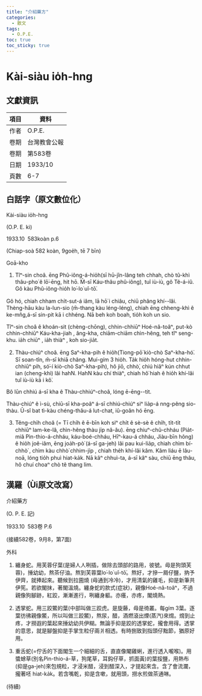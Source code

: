 ```yaml
---
title: "介紹藥方"
categories:
  - 散文
tags:
  - O.P.E. 
toc: true
toc_sticky: true
---
```


# Kài-siàu io̍h-hng

## 文獻資訊

| 項目 | 資料 |
|---|---|
| 作者 | O.P.E.  |
| 卷期 | 台灣教會公報 |
| 卷期 | 第583卷 |
| 日期 | 1933/10 |
| 頁數 | 6-7 |

## 白話字（原文數位化）

Kài-siàu io̍h-hng

(O.P. E. kì)

1933.10  583koàn p.6

(Chiap-soà 582 koàn, 9goe̍h, tē 7 bīn)

Goā-kho

1. Tîⁿ-sin choâ. ēng Phû-iông-á-hio̍h(sī hū-jîn-lâng teh chhah, chò tû-khì thâu-pho͘ ê lō͘-ēng, hit hō. M̄-sī Káu-thâu phû-iông), tuî iù-iù, gô Tê-á-iû. Gô kàu Phû-iông-hio̍h lo͘-lo͘ uî-tō͘.

Gô hó, chiah chham chi̍t-sut-á iâm, lā hō͘ i chiâu, chiū phâng khí--lâi. Thèng-hāu kàu la-lun-sio (m̄-thang kàu léng-léng), chiah ēng chheng-khì ê ke-mn̂g,á-sī sin-pit kā i chhéng. Nā beh koh boah, tio̍h koh un sio.

Tîⁿ-sin choâ ê khoán-sit (chèng-chōng), chhin-chhiūⁿ Hoé-nâ-toâⁿ, put-kò chhin-chhiūⁿ Káu-kha-jiah , âng-kha, chiām-chiām chìn-hêng, teh tîⁿ seng-khu. ia̍h chiūⁿ , ia̍h thiàⁿ , koh sio-jia̍t.

2. Thàu-chiúⁿ choâ. ēng Saⁿ-kha-pih ê hio̍h(Tiong-pō͘ kiò-chò Saⁿ-kha-hó͘.  Sī soan-tîn, m̄-sī khiā châng. Muí-gím 3 hio̍h. Ta̍k hio̍h hóng-hut chhin-chhiūⁿ pih, só͘-í kiò-chò Saⁿ-kha-pih), hô jiō, chhò͘, chiú hiâⁿ kún chhut ian (cheng-khì) lâi hahN. HahN kàu chí thiàⁿ, chiah hô͘ hiah ê hio̍h khí-lâi tuî iù-iù kā i kô͘.

Bô lūn chhiú á-sī kha ê Thàu-chhiúⁿ-choâ, lóng ē-ēng--tit.

Thàu-chiúⁿ ê ì-sù, chiū-sī kha-poâⁿ á-sī chhiú-chiúⁿ siⁿ lia̍p-á nng-pêng sio-thàu. Ū-sî bat tì-kàu chéng-thâu-á lut-chat, iû-goân hó ēng.

3. Têng-chi̍h choâ (= Tī chi̍h ê ē-bīn koh siⁿ chi̍t ê sè-sè ê chi̍h, ti̍t-ti̍t chhiūⁿ Iam-ke-lâ, chìn-hêng thàu ji̍p nâ-âu). ēng chiuⁿ-chû-chháu (Pia̍t-miâ Pìn-thio-á-chháu, káu-boé-chháu, Hīⁿ-kau-á chháu, Jiàu-bīn hông) ê hio̍h joê-iâm, ēng joa̍h-pò͘ (á-sī ga-jeh) lâi pau kui-lia̍p, chiah chìm bí-chhò͘ , chìm kàu chhò͘ chhim-ji̍p , chiah the̍h khí-lâi kâm. Kâm liáu ē lâu-noā, lóng tio̍h phuì hiat-ka̍k. Nā kâⁿ chhuì-ta, á-sī kâⁿ sàu, chiū ēng thâu, hô chuí choaⁿ chò tê thang lim.

## 漢羅（Ùi原文改寫）

介紹藥方

(O. P. E. 記)

1933.10  583卷 P.6

(接續582卷，9月8，第7面)

外科

1. 纏身蛇。用芙蓉仔葉(是婦人人咧插，做除去頭部的路用，彼號。毋是狗頭芙蓉)，捶幼幼，熬茶仔油。熬到芙蓉葉lo͘-lo͘ uî-tō͘。熬好，才摻一屑仔鹽，抐予伊齊，就捧起來。聽候到拉圇燒 (毋通到冷冷)，才用清氣的雞毛，抑是新筆共伊筅。若欲閣抹，著閣溫燒。纏身蛇的款式(症狀)，親像Hoé-nâ-toâⁿ，不過親像狗腳跡，紅跤，漸漸進行，咧纏身軀。亦癢，亦疼，閣燒熱。

2. 透掌蛇。用三跤鱉的葉(中部叫做三跤虎。是旋藤，毋是徛叢。每gím 3葉。逐葉彷彿親像鱉，所以叫做三跤鱉)，熬尿，醋，酒燃滾出煙(蒸汽)來熁。熁到止疼，才撈遐的葉起來捶幼幼共伊糊。無論手抑是跤的透掌蛇，攏會用得。透掌的意思，就是腳盤抑是手掌生粒仔兩爿相透。有時捌致到指頭仔黜節，猶原好用。

3. 重舌蛇(=佇舌的下面閣生一个細細的舌，直直像閹雞蜊，進行透入嚨喉)。用螿蜍草(別名Pìn-thio-á-草，狗尾草，耳鈎仔草，抓面黃)的葉挼鹽，用熱布 (抑是ga-jeh)來包規粒，才浸米醋，浸到醋深入，才提起來含。含了會流瀾，攏著呸 hiat-ka̍k。若含嘴乾，抑是含嗽，就用頭，撈水煎做茶通啉。

(待續)
